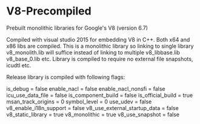 # V8-Precompiled
Prebuilt monolithic libraries for Google's V8 (version 6.7)

Compiled with visual studio 2015 for embedding V8 in C++. Both x64 and x86 libs are compiled.
This is a monolithic library so linking to single library v8_monolith.lib will suffice instead of linking to multiple v8_libbase.lib v8_base_0.lib etc. Library is compiled to require no external file snapshots, icudtl etc.

Release library is compiled with following flags:

is_debug = false
enable_nacl = false
enable_nacl_nonsfi = false
icu_use_data_file = false
is_component_build = false
is_official_build = true
msan_track_origins = 0
symbol_level = 0
use_udev = false
v8_enable_i18n_support = false
v8_use_external_startup_data = false
v8_static_library = true
v8_monolithic = true
v8_use_snapshot = false
